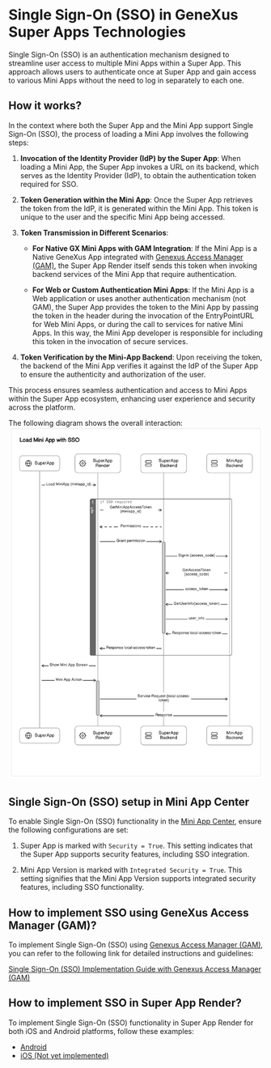 # Single Sign-On (SSO) in GeneXus Super Apps Technologies

Single Sign-On (SSO) is an authentication mechanism designed to streamline user access to multiple Mini Apps within a Super App. This approach allows users to authenticate once at Super App and gain access to various Mini Apps without the need to log in separately to each one.

## How it works?

In the context where both the Super App and the Mini App support Single Sign-On (SSO), the process of loading a Mini App involves the following steps:

1. **Invocation of the Identity Provider (IdP) by the Super App**: When loading a Mini App, the Super App invokes a URL on its backend, which serves as the Identity Provider (IdP), to obtain the authentication token required for SSO.

2. **Token Generation within the Mini App**: Once the Super App retrieves the token from the IdP, it is generated within the Mini App. This token is unique to the user and the specific Mini App being accessed.

3. **Token Transmission in Different Scenarios**:
   
   - **For Native GX Mini Apps with GAM Integration**: If the Mini App is a Native GeneXus App integrated with [Genexus Access Manager (GAM)](https://wiki.genexus.com/commwiki/wiki?24746,Table+of+contents%3AGeneXus+Access+Manager+%28GAM%29), the Super App Render itself sends this token when invoking backend services of the Mini App that require authentication.
   
   - **For Web or Custom Authentication Mini Apps**: If the Mini App is a Web application or uses another authentication mechanism (not GAM), the Super App provides the token to the Mini App by passing the token in the header during the invocation of the EntryPointURL for Web Mini Apps, or during the call to services for native Mini Apps. In this way, the Mini App developer is responsible for including this token in the invocation of secure services.

4. **Token Verification by the Mini-App Backend**: Upon receiving the token, the backend of the Mini App verifies it against the IdP of the Super App to ensure the authenticity and authorization of the user.

This process ensures seamless authentication and access to Mini Apps within the Super App ecosystem, enhancing user experience and security across the platform.

The following diagram shows the overall interaction:
![SSO Diagram](LoadMiniAppWithSSO.png)

## Single Sign-On (SSO) setup in Mini App Center

To enable Single Sign-On (SSO) functionality in the [Mini App Center](https://wiki.genexus.com/commwiki/wiki?51290,Table+of+contents%3AMini+App+Center), ensure the following configurations are set:

1. Super App is marked with `Security = True`. This setting indicates that the Super App supports security features, including SSO integration.

2. Mini App Version is marked with `Integrated Security = True`. This setting signifies that the Mini App Version supports integrated security features, including SSO functionality.

## How to implement SSO using GeneXus Access Manager (GAM)?

To implement Single Sign-On (SSO) using [Genexus Access Manager (GAM)](https://wiki.genexus.com/commwiki/wiki?24746,Table+of+contents%3AGeneXus+Access+Manager+%28GAM%29), you can refer to the following link for detailed instructions and guidelines:

[Single Sign-On (SSO) Implementation Guide with Genexus Access Manager (GAM)](https://wiki.genexus.com/commwiki/wiki?56035,HowTo%20-%20Use%20OAuth%202.0%20endpoints%20to%20authenticate%20a%20Mini%20App%20from%20a%20Super%20App)

## How to implement SSO in Super App Render?

To implement Single Sign-On (SSO) functionality in Super App Render for both iOS and Android platforms, follow these examples:

- [Android](/Android/SingleSignOn.md)
- [iOS (Not yet implemented)](/iOS/SingleSignOn.md)

